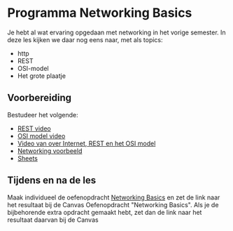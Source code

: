 # Programma Networking Basics
Je hebt al wat ervaring opgedaan met networking in het vorige semester.
In deze les kijken we daar nog eens naar, met als topics:
- http
- REST
- OSI-model
- Het grote plaatje

## Voorbereiding
Bestudeer het volgende:
- [REST video](https://www.youtube.com/watch?v=-mN3VyJuCjM&t=47s)
- [OSI model video](https://www.youtube.com/watch?v=0y6FtKsg6J4)
- [Video van over Internet, REST en het OSI model](https://youtu.be/KRQ9wSHRSqM)
- [Networking voorbeeld](../../infrastructuur/networking-voorbeeld/networking-voorbeeld.md)
- [Sheets](../../onderwijsmateriaal/presentaties/Communication_Protocols_v1.0.pptx)

## Tijdens en na de les
Maak individueel de oefenopdracht [Networking Basics](../../onderwijsmateriaal/opdrachten/oefenopdrachten/networking-basics/networking-basics.md) en zet de link naar het resultaat bij de Canvas Oefenopdracht "Networking Basics".
Als je de bijbehorende extra opdracht gemaakt hebt, zet dan de link naar het resultaat daarvan bij de Canvas 